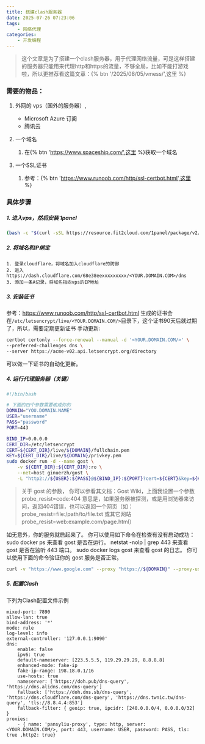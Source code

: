 ```yaml
---
title: 搭建clash服务器
date: 2025-07-26 07:23:06
tags:
    - 网络代理
categories:
    - 开发编程
---
```


> 这个文章是为了搭建一个clash服务器，用于代理网络流量，可是这样搭建的服务器只能用来代理http和https的流量，不够全局，比如不能打游戏啦，所以更推荐看这篇文章：{% btn '/2025/08/05/vmess/',这里 %}

### 需要的物品：
1. 外网的 vps（国外的服务器）,
    - Microsoft Azure 订阅
    - 腾讯云
2. 一个域名
    1.  在{% btn 'https://www.spaceship.com/',这里 %}获取一个域名
    
3. 一个SSL证书
    1. 参考：{% btn 'https://www.runoob.com/http/ssl-certbot.html',这里 %}


### 具体步骤
##### 1. 进入vps，然后安装 1panel
```bash
(bash -c "$(curl -sSL https://resource.fit2cloud.com/1panel/package/v2/quick_start.sh)") # 在这个过程中会自动安装docker
```
##### 2. 将域名和IP绑定
    1. 登录cloudflare，将域名加入cloudflare的防御
    2. 进入https://dash.cloudflare.com/68e38eexxxxxxxxx/<YOUR.DOMAIN.COM>/dns
    3. 添加一条A记录，将域名指向vps的IP地址
##### 3. 安装证书
参考：https://www.runoob.com/http/ssl-certbot.html
生成的证书会在`/etc/letsencrypt/live/<YOUR.DOMAIN.COM/>`目录下，这个证书90天后就过期了，所以，需要定期更新证书
手动更新:
```bash 
certbot certonly --force-renewal --manual -d '<YOUR.DOMAIN.COM/>' \
--preferred-challenges dns \
--server https://acme-v02.api.letsencrypt.org/directory
```
可以做一下证书的自动化更新。
##### 4. 运行代理服务器（关键）
```bash
#!/bin/bash

# 下面的四个参数需要改成你的
DOMAIN="YOU.DOMAIN.NAME"
USER="username"
PASS="password"
PORT=443

BIND_IP=0.0.0.0
CERT_DIR=/etc/letsencrypt
CERT=${CERT_DIR}/live/${DOMAIN}/fullchain.pem
KEY=${CERT_DIR}/live/${DOMAIN}/privkey.pem
sudo docker run -d --name gost \
    -v ${CERT_DIR}:${CERT_DIR}:ro \
    --net=host ginuerzh/gost \
    -L "http2://${USER}:${PASS}@${BIND_IP}:${PORT}?cert=${CERT}&key=${KEY}&probe_resist=code:404&knock=www.google.com"
```
> 关于 gost 的参数， 你可以参看其文档：Gost Wiki，上面我设置一个参数 probe_resist=code:404 意思是，如果服务器被探测，或是用浏览器来访问，返回404错误，也可以返回一个网页（如：probe_resist=file:/path/to/file.txt 或其它网站 probe_resist=web:example.com/page.html）

如无意外，你的服务就启起来了。 你可以使用如下命令在检查有没有启动成功：
sudo docker ps 来查看 gost 是否在运行。
netstat -nolp | grep 443 来查看 gost 是否在监听 443 端口。
sudo docker logs gost 来查看 gost 的日志。
你可以使用下面的命令验证你的 gost 服务是否正常。

```bash
curl -v "https://www.google.com" --proxy "https://${DOMAIN}" --proxy-user '${USER}:${PASS}'
```
##### 5. 配置Clash 
下列为Clash配置文件示例
```text
mixed-port: 7890
allow-lan: true
bind-address: '*'
mode: rule
log-level: info
external-controller: '127.0.0.1:9090'
dns:
    enable: false
    ipv6: true
    default-nameserver: [223.5.5.5, 119.29.29.29, 8.8.8.8]
    enhanced-mode: fake-ip
    fake-ip-range: 198.18.0.1/16
    use-hosts: true
    nameserver: ['https://doh.pub/dns-query', 'https://dns.alidns.com/dns-query']
    fallback: ['https://doh.dns.sb/dns-query', 'https://dns.cloudflare.com/dns-query', 'https://dns.twnic.tw/dns-query', 'tls://8.8.4.4:853']
    fallback-filter: { geoip: true, ipcidr: [240.0.0.0/4, 0.0.0.0/32] }
proxies:
    - { name: 'pansyliu-proxy', type: http, server: <YOUR.DOMAIN.COM/>, port: 443, username: USER, password: PASS, tls: true ,http2: true}
```